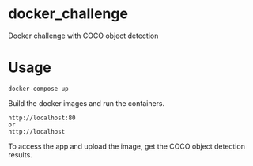 # docker_challenge
Docker challenge with COCO object detection

# Usage

```shell
docker-compose up
```
Build the docker images and run the containers.

```shell
http://localhost:80
or
http://localhost
```

To access the app and upload the image, get the COCO object detection results.

